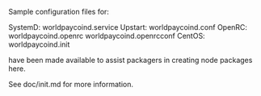 Sample configuration files for:

SystemD: worldpaycoind.service
Upstart: worldpaycoind.conf
OpenRC:  worldpaycoind.openrc
         worldpaycoind.openrcconf
CentOS:  worldpaycoind.init

have been made available to assist packagers in creating node packages here.

See doc/init.md for more information.
